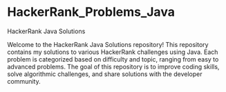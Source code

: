 # HackerRank_Problems_Java
HackerRank Java Solutions

Welcome to the HackerRank Java Solutions repository! 
This repository contains my solutions to various HackerRank challenges using Java. 
Each problem is categorized based on difficulty and topic, ranging from easy to advanced problems.
The goal of this repository is to improve coding skills, solve algorithmic challenges, and share solutions with the developer community.